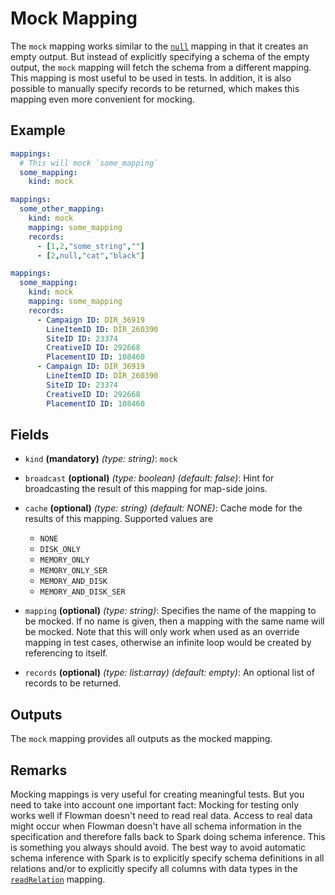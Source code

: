 # Mock Mapping

The `mock` mapping works similar to the [`null`](empty.md) mapping in that it creates an empty output. But instead of
explicitly specifying a schema of the empty output, the `mock` mapping will fetch the schema from a different mapping.
This mapping is most useful to be used in tests. In addition, it is also possible to manually specify records to be
returned, which makes this mapping even more convenient for mocking.

## Example
```yaml
mappings:
  # This will mock `some_mapping`
  some_mapping:
    kind: mock
```

```yaml
mappings:
  some_other_mapping:
    kind: mock
    mapping: some_mapping
    records:
      - [1,2,"some_string",""]
      - [2,null,"cat","black"]
```

```yaml
mappings:
  some_mapping:
    kind: mock
    mapping: some_mapping
    records:
      - Campaign ID: DIR_36919
        LineItemID ID: DIR_260390
        SiteID ID: 23374
        CreativeID ID: 292668
        PlacementID ID: 108460
      - Campaign ID: DIR_36919
        LineItemID ID: DIR_260390
        SiteID ID: 23374
        CreativeID ID: 292668
        PlacementID ID: 108460
```

## Fields
* `kind` **(mandatory)** *(type: string)*: `mock`

* `broadcast` **(optional)** *(type: boolean)* *(default: false)*:
  Hint for broadcasting the result of this mapping for map-side joins.

* `cache` **(optional)** *(type: string)* *(default: NONE)*:
  Cache mode for the results of this mapping. Supported values are
    * `NONE`
    * `DISK_ONLY`
    * `MEMORY_ONLY`
    * `MEMORY_ONLY_SER`
    * `MEMORY_AND_DISK`
    * `MEMORY_AND_DISK_SER`

* `mapping` **(optional)** *(type: string)*:
  Specifies the name of the mapping to be mocked. If no name is given, then a mapping with the same name will be 
  mocked. Note that this will only work when used as an override mapping in test cases, otherwise an infinite loop
  would be created by referencing to itself.

* `records` **(optional)** *(type: list:array)* *(default: empty)*:
  An optional list of records to be returned.  


## Outputs
The `mock` mapping provides all outputs as the mocked mapping.


## Remarks

Mocking mappings is very useful for creating meaningful tests. But you need to take into account one important fact:
Mocking for testing only works well if Flowman doesn't need to read real data. Access to real data might occur when
Flowman doesn't have all schema information in the specification and therefore falls back to Spark doing schema
inference. This is something you always should avoid. The best way to avoid automatic schema inference with Spark
is to explicitly specify schema definitions in all relations and/or to explicitly specify all columns with data types
in the [`readRelation`](relation.md) mapping.
